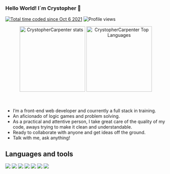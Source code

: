 ### Hello World! I´m Crystopher 👋

<p align="left"> 
  <a href="https://wakatime.com/@e1fd548b-4290-45a2-8ed2-6777f4cd2281"><img src="https://wakatime.com/badge/user/e1fd548b-4290-45a2-8ed2-6777f4cd2281.svg"            alt="Total time coded since Oct 6 2021" /></a>
  <img src="https://komarev.com/ghpvc/?username=CrystopherCarpenter-dev&color=blue" alt="Profile views">
</p>

<div align="center">
  <img height="205em" alt="CrystopherCarpenter stats" src="https://github-readme-stats.vercel.app/api?username=CrystopherCarpenter&show_icons=true&hide_border=true" />

  <img height="205em" alt="CrystopherCarpenter Top Languages" src="https://github-readme-stats.vercel.app/api/top-langs/?username=CrystopherCarpenter" />
</div>
<br/>
<br/>
<ul>
  <li>I’m a front-end web developer and courrently a full stack in training. </li>
  <li>An aficionado of logic games and problem solving. </li>
  <li>As a practical and attentive person, I take great care of the quality of my code, aways trying to make it clean and understandable.  </li>
  <li>Ready to collaborate with anyone and get ideas off the ground.  </li>
  <li>Talk with me, ask anything! </li>
</ul>  

## Languages and tools
<a href="https://en.wikipedia.org/wiki/HTML5" title="HTML5"><img src="https://img.shields.io/badge/-HTML-05122A?style=flat&logo=HTML5" /></a>
<a href="https://en.wikipedia.org/wiki/CSS" title="CSS3"><img src="https://img.shields.io/badge/-CSS-05122A?style=flat&logo=CSS3&logoColor=1572B6" /></a>
<a href="https://en.wikipedia.org/wiki/JavaScript" title="JavaScript"><img src="https://img.shields.io/badge/-JavaScript-05122A?style=flat&logo=javascript" /></a>
<a href="https://reactjs.org/" title="React"><img src="https://img.shields.io/badge/-React-05122A?style=flat&logo=react" /></a>
<a href="https://git-scm.com/" title="Git"><img src="https://img.shields.io/badge/-Git-05122A?style=flat&logo=git" /></a>
<a href="https://github.com/" title="GitHub"><img src="https://img.shields.io/badge/-GitHub-05122A?style=flat&logo=github" /></a>
<a href="https://code.visualstudio.com/" title="Visual Studio Code"><img src="https://img.shields.io/badge/-Visual%20Studio%20Code-05122A?style=flat&logo=visual-studio-code&logoColor=007ACC" /> </a>
